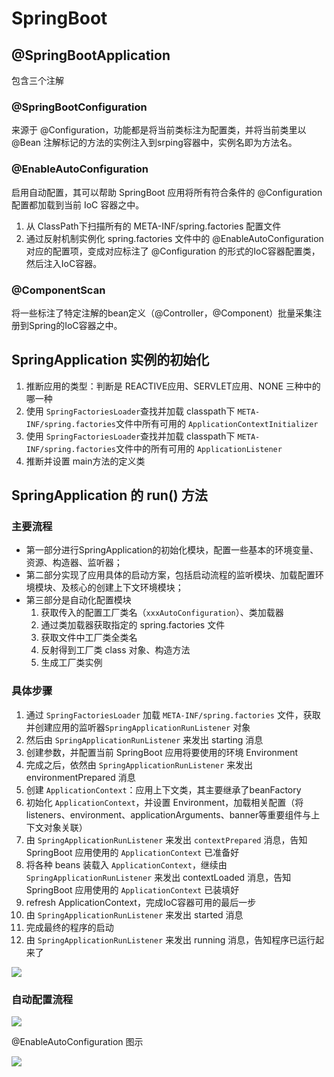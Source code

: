 # SpringBoot

## @SpringBootApplication

包含三个注解

### @SpringBootConfiguration

来源于 @Configuration，功能都是将当前类标注为配置类，并将当前类里以 @Bean 注解标记的方法的实例注入到srping容器中，实例名即为方法名。

### @EnableAutoConfiguration

启用自动配置，其可以帮助 SpringBoot 应用将所有符合条件的 @Configuration 配置都加载到当前 IoC 容器之中。

1. 从 ClassPath下扫描所有的 META-INF/spring.factories 配置文件
2. 通过反射机制实例化 spring.factories 文件中的 @EnableAutoConfiguration 对应的配置项，变成对应标注了 @Configuration 的形式的IoC容器配置类，然后注入IoC容器。

### @ComponentScan

将一些标注了特定注解的bean定义（@Controller，@Component）批量采集注册到Spring的IoC容器之中。



## SpringApplication 实例的初始化

1. 推断应用的类型：判断是 REACTIVE应用、SERVLET应用、NONE 三种中的哪一种
2. 使用 `SpringFactoriesLoader`查找并加载 classpath下 `META-INF/spring.factories`文件中所有可用的 `ApplicationContextInitializer`
3. 使用 `SpringFactoriesLoader`查找并加载 classpath下 `META-INF/spring.factories`文件中的所有可用的 `ApplicationListener`
4. 推断并设置 main方法的定义类



## SpringApplication 的 run() 方法

### 主要流程

- 第一部分进行SpringApplication的初始化模块，配置一些基本的环境变量、资源、构造器、监听器；
- 第二部分实现了应用具体的启动方案，包括启动流程的监听模块、加载配置环境模块、及核心的创建上下文环境模块；
- 第三部分是自动化配置模块
    1. 获取传入的配置工厂类名（`xxxAutoConfiguration`）、类加载器
    2. 通过类加载器获取指定的 spring.factories 文件
    3. 获取文件中工厂类全类名
    4. 反射得到工厂类 class 对象、构造方法
    5. 生成工厂类实例

### 具体步骤

1. 通过 `SpringFactoriesLoader` 加载 `META-INF/spring.factories` 文件，获取并创建应用的监听器`SpringApplicationRunListener` 对象
2. 然后由 `SpringApplicationRunListener` 来发出 starting 消息
3. 创建参数，并配置当前 SpringBoot 应用将要使用的环境 Environment
4. 完成之后，依然由 `SpringApplicationRunListener` 来发出 environmentPrepared 消息
5. 创建 `ApplicationContext`：应用上下文类，其主要继承了beanFactory
6. 初始化 `ApplicationContext`，并设置 Environment，加载相关配置（将listeners、environment、applicationArguments、banner等重要组件与上下文对象关联）
7. 由 `SpringApplicationRunListener` 来发出 `contextPrepared` 消息，告知SpringBoot 应用使用的 `ApplicationContext` 已准备好
8. 将各种 beans 装载入 `ApplicationContext`，继续由 `SpringApplicationRunListener` 来发出 contextLoaded 消息，告知 SpringBoot 应用使用的 `ApplicationContext` 已装填好
9. refresh ApplicationContext，完成IoC容器可用的最后一步
10. 由 `SpringApplicationRunListener` 来发出 started 消息
11. 完成最终的程序的启动
12. 由 `SpringApplicationRunListener` 来发出 running 消息，告知程序已运行起来了

![](https://tva1.sinaimg.cn/large/007S8ZIlly1gh2fqho1nbj30qo0qpdnc.jpg)

### 自动配置流程

![](https://tva1.sinaimg.cn/large/007S8ZIlly1gh2g48g7lgj30tn0qodjv.jpg)





@EnableAutoConfiguration 图示

![](https://tva1.sinaimg.cn/large/007S8ZIlly1gh2ffr3zb2j30f30lldg8.jpg)

